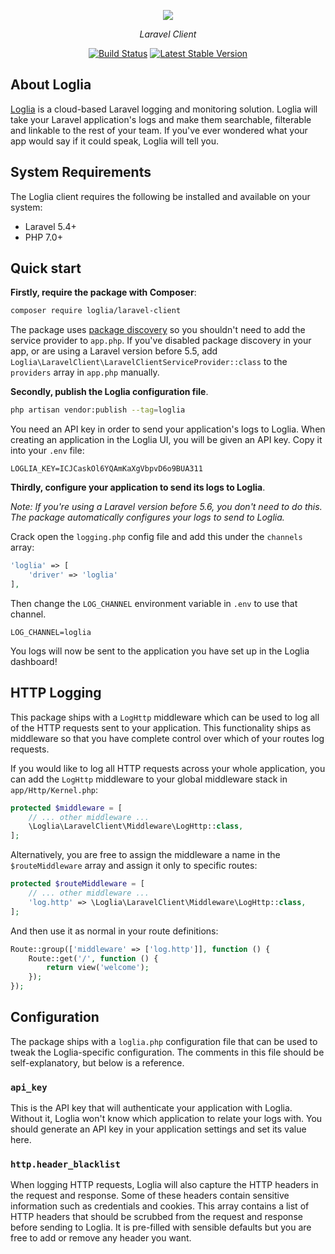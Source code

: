 <p align="center"><img src="https://res.cloudinary.com/loglia/image/upload/v1572656182/logo-dark_obmuma.svg"></p>
<p align="center"><i>Laravel Client</i></p>
<p align="center">
    <a href="https://github.com/loglia/laravel-client/actions"><img src="https://github.com/loglia/laravel-client/workflows/PHPUnit/badge.svg" alt="Build Status"></a>
    <a href="https://packagist.org/packages/loglia/laravel-client"><img src="https://poser.pugx.org/loglia/laravel-client/v/stable.svg" alt="Latest Stable Version"></a>
</p>

## About Loglia

[Loglia](https://www.loglia.app) is a cloud-based Laravel logging and monitoring solution. Loglia will take your Laravel application's logs and make them searchable, filterable and linkable to the rest of your team. If you've ever wondered what your app would say if it could speak, Loglia will tell you.

## System Requirements

The Loglia client requires the following be installed and available on your system:

- Laravel 5.4+
- PHP 7.0+

## Quick start

**Firstly, require the package with Composer**:

```bash
composer require loglia/laravel-client
```
    
The package uses [package discovery](https://laravel.com/docs/master/packages#package-discovery) so you shouldn't need to add the service provider to `app.php`. If you've disabled package discovery in your app, or are using a Laravel version before 5.5, add `Loglia\LaravelClient\LaravelClientServiceProvider::class` to the `providers` array in `app.php` manually.

**Secondly, publish the Loglia configuration file**.

```bash
php artisan vendor:publish --tag=loglia
```
    
You need an API key in order to send your application's logs to Loglia. When creating an application in the Loglia UI, you will be given an API key. Copy it into your `.env` file:

```
LOGLIA_KEY=ICJCaskOl6YQAmKaXgVbpvD6o9BUA311
```

**Thirdly, configure your application to send its logs to Loglia**.

*Note: If you're using a Laravel version before 5.6, you don't need to do this. The package automatically configures your logs to send to Loglia.*

Crack open the `logging.php` config file and add this under the `channels` array:

```php
'loglia' => [
    'driver' => 'loglia'
],
```
    
Then change the `LOG_CHANNEL` environment variable in `.env` to use that channel.

```
LOG_CHANNEL=loglia
```

You logs will now be sent to the application you have set up in the Loglia dashboard!

## HTTP Logging

This package ships with a `LogHttp` middleware which can be used to log all of the HTTP requests sent to your application. This functionality ships as middleware so that you have complete control over which of your routes log requests.

If you would like to log all HTTP requests across your whole application, you can add the `LogHttp` middleware to your global middleware stack in `app/Http/Kernel.php`:

```php
protected $middleware = [
    // ... other middleware ...
    \Loglia\LaravelClient\Middleware\LogHttp::class,
];
```
    
Alternatively, you are free to assign the middleware a name in the `$routeMiddleware` array and assign it only to specific routes:

```php
protected $routeMiddleware = [
    // ... other middleware ...
    'log.http' => \Loglia\LaravelClient\Middleware\LogHttp::class,
];
```
    
And then use it as normal in your route definitions:

```php
Route::group(['middleware' => ['log.http']], function () {
    Route::get('/', function () {
        return view('welcome');
    });
});
```

## Configuration

The package ships with a `loglia.php` configuration file that can be used to tweak the Loglia-specific configuration. The comments in this file should be self-explanatory, but below is a reference.

### `api_key`

This is the API key that will authenticate your application with Loglia. Without it, Loglia won't know which application to relate your logs with. You should generate an API key in your application settings and set its value here.

### `http.header_blacklist`

When logging HTTP requests, Loglia will also capture the HTTP headers in the request and response. Some of these headers contain sensitive information such as credentials and cookies. This array contains a list of HTTP headers that should be scrubbed from the request and response before sending to Loglia. It is pre-filled with sensible defaults but you are free to add or remove any header you want.
